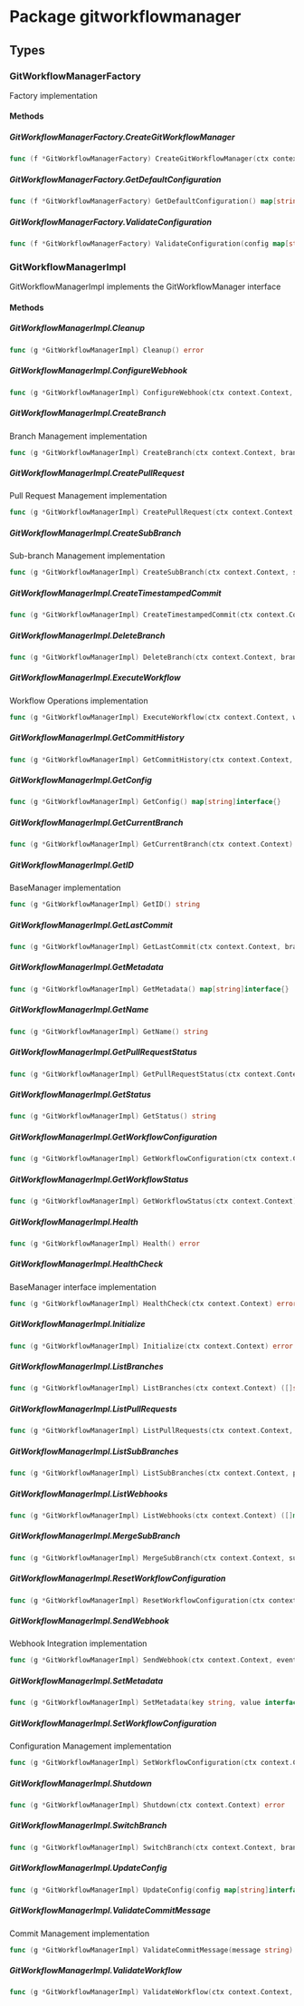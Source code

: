 # Package gitworkflowmanager

## Types

### GitWorkflowManagerFactory

Factory implementation


#### Methods

##### GitWorkflowManagerFactory.CreateGitWorkflowManager

```go
func (f *GitWorkflowManagerFactory) CreateGitWorkflowManager(ctx context.Context, config map[string]interface{}) (interfaces.GitWorkflowManager, error)
```

##### GitWorkflowManagerFactory.GetDefaultConfiguration

```go
func (f *GitWorkflowManagerFactory) GetDefaultConfiguration() map[string]interface{}
```

##### GitWorkflowManagerFactory.ValidateConfiguration

```go
func (f *GitWorkflowManagerFactory) ValidateConfiguration(config map[string]interface{}) error
```

### GitWorkflowManagerImpl

GitWorkflowManagerImpl implements the GitWorkflowManager interface


#### Methods

##### GitWorkflowManagerImpl.Cleanup

```go
func (g *GitWorkflowManagerImpl) Cleanup() error
```

##### GitWorkflowManagerImpl.ConfigureWebhook

```go
func (g *GitWorkflowManagerImpl) ConfigureWebhook(ctx context.Context, url string, events []string, secret string) error
```

##### GitWorkflowManagerImpl.CreateBranch

Branch Management implementation


```go
func (g *GitWorkflowManagerImpl) CreateBranch(ctx context.Context, branchName string, sourceBranch string) error
```

##### GitWorkflowManagerImpl.CreatePullRequest

Pull Request Management implementation


```go
func (g *GitWorkflowManagerImpl) CreatePullRequest(ctx context.Context, title, description, sourceBranch, targetBranch string) (*interfaces.PullRequestInfo, error)
```

##### GitWorkflowManagerImpl.CreateSubBranch

Sub-branch Management implementation


```go
func (g *GitWorkflowManagerImpl) CreateSubBranch(ctx context.Context, subBranchName string, parentBranch string, workflowType interfaces.WorkflowType) (*interfaces.SubBranchInfo, error)
```

##### GitWorkflowManagerImpl.CreateTimestampedCommit

```go
func (g *GitWorkflowManagerImpl) CreateTimestampedCommit(ctx context.Context, message string, files []string) (*interfaces.CommitInfo, error)
```

##### GitWorkflowManagerImpl.DeleteBranch

```go
func (g *GitWorkflowManagerImpl) DeleteBranch(ctx context.Context, branchName string, force bool) error
```

##### GitWorkflowManagerImpl.ExecuteWorkflow

Workflow Operations implementation


```go
func (g *GitWorkflowManagerImpl) ExecuteWorkflow(ctx context.Context, workflowType interfaces.WorkflowType, parameters map[string]interface{}) error
```

##### GitWorkflowManagerImpl.GetCommitHistory

```go
func (g *GitWorkflowManagerImpl) GetCommitHistory(ctx context.Context, branch string, limit int) ([]*interfaces.CommitInfo, error)
```

##### GitWorkflowManagerImpl.GetConfig

```go
func (g *GitWorkflowManagerImpl) GetConfig() map[string]interface{}
```

##### GitWorkflowManagerImpl.GetCurrentBranch

```go
func (g *GitWorkflowManagerImpl) GetCurrentBranch(ctx context.Context) (string, error)
```

##### GitWorkflowManagerImpl.GetID

BaseManager implementation


```go
func (g *GitWorkflowManagerImpl) GetID() string
```

##### GitWorkflowManagerImpl.GetLastCommit

```go
func (g *GitWorkflowManagerImpl) GetLastCommit(ctx context.Context, branch string) (*interfaces.CommitInfo, error)
```

##### GitWorkflowManagerImpl.GetMetadata

```go
func (g *GitWorkflowManagerImpl) GetMetadata() map[string]interface{}
```

##### GitWorkflowManagerImpl.GetName

```go
func (g *GitWorkflowManagerImpl) GetName() string
```

##### GitWorkflowManagerImpl.GetPullRequestStatus

```go
func (g *GitWorkflowManagerImpl) GetPullRequestStatus(ctx context.Context, prID int) (*interfaces.PullRequestInfo, error)
```

##### GitWorkflowManagerImpl.GetStatus

```go
func (g *GitWorkflowManagerImpl) GetStatus() string
```

##### GitWorkflowManagerImpl.GetWorkflowConfiguration

```go
func (g *GitWorkflowManagerImpl) GetWorkflowConfiguration(ctx context.Context) (map[string]interface{}, error)
```

##### GitWorkflowManagerImpl.GetWorkflowStatus

```go
func (g *GitWorkflowManagerImpl) GetWorkflowStatus(ctx context.Context) (map[string]interface{}, error)
```

##### GitWorkflowManagerImpl.Health

```go
func (g *GitWorkflowManagerImpl) Health() error
```

##### GitWorkflowManagerImpl.HealthCheck

BaseManager interface implementation


```go
func (g *GitWorkflowManagerImpl) HealthCheck(ctx context.Context) error
```

##### GitWorkflowManagerImpl.Initialize

```go
func (g *GitWorkflowManagerImpl) Initialize(ctx context.Context) error
```

##### GitWorkflowManagerImpl.ListBranches

```go
func (g *GitWorkflowManagerImpl) ListBranches(ctx context.Context) ([]string, error)
```

##### GitWorkflowManagerImpl.ListPullRequests

```go
func (g *GitWorkflowManagerImpl) ListPullRequests(ctx context.Context, status string) ([]*interfaces.PullRequestInfo, error)
```

##### GitWorkflowManagerImpl.ListSubBranches

```go
func (g *GitWorkflowManagerImpl) ListSubBranches(ctx context.Context, parentBranch string) ([]*interfaces.SubBranchInfo, error)
```

##### GitWorkflowManagerImpl.ListWebhooks

```go
func (g *GitWorkflowManagerImpl) ListWebhooks(ctx context.Context) ([]map[string]interface{}, error)
```

##### GitWorkflowManagerImpl.MergeSubBranch

```go
func (g *GitWorkflowManagerImpl) MergeSubBranch(ctx context.Context, subBranchName string, targetBranch string, deleteAfterMerge bool) error
```

##### GitWorkflowManagerImpl.ResetWorkflowConfiguration

```go
func (g *GitWorkflowManagerImpl) ResetWorkflowConfiguration(ctx context.Context) error
```

##### GitWorkflowManagerImpl.SendWebhook

Webhook Integration implementation


```go
func (g *GitWorkflowManagerImpl) SendWebhook(ctx context.Context, event string, payload *interfaces.WebhookPayload) error
```

##### GitWorkflowManagerImpl.SetMetadata

```go
func (g *GitWorkflowManagerImpl) SetMetadata(key string, value interface{}) error
```

##### GitWorkflowManagerImpl.SetWorkflowConfiguration

Configuration Management implementation


```go
func (g *GitWorkflowManagerImpl) SetWorkflowConfiguration(ctx context.Context, config map[string]interface{}) error
```

##### GitWorkflowManagerImpl.Shutdown

```go
func (g *GitWorkflowManagerImpl) Shutdown(ctx context.Context) error
```

##### GitWorkflowManagerImpl.SwitchBranch

```go
func (g *GitWorkflowManagerImpl) SwitchBranch(ctx context.Context, branchName string) error
```

##### GitWorkflowManagerImpl.UpdateConfig

```go
func (g *GitWorkflowManagerImpl) UpdateConfig(config map[string]interface{}) error
```

##### GitWorkflowManagerImpl.ValidateCommitMessage

Commit Management implementation


```go
func (g *GitWorkflowManagerImpl) ValidateCommitMessage(message string) error
```

##### GitWorkflowManagerImpl.ValidateWorkflow

```go
func (g *GitWorkflowManagerImpl) ValidateWorkflow(ctx context.Context, workflowType interfaces.WorkflowType) error
```

